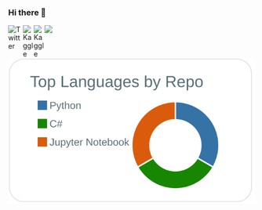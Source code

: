 ### Hi there 👋

<!--
**ju-ki/ju-ki** is a ✨ _special_ ✨ repository because its `README.md` (this file) appears on your GitHub profile.

Here are some ideas to get you started:

- 🔭 I’m currently working on ...
- 🌱 I’m currently learning ...machine learning
- 👯 I’m looking to collaborate on ...
- 🤔 I’m looking for help with ...
- 💬 Ask me about ...
- 📫 How to reach me: ...
- 😄 Pronouns: ...
- ⚡ Fun fact: ...
-->
<a href="https://twitter.com/juki_DSandGM">
  <img align="left" alt="Twitter" width="30px" src="https://cdn.jsdelivr.net/npm/simple-icons@v3/icons/twitter.svg" />
</a>

<a href="https://github.com/ju-ki">
  <img align="left" alt="Kaggle" width="22px" src="https://cdn.jsdelivr.net/npm/simple-icons@3.1.0/icons/github.svg" />
</a>


<a href="https://www.kaggle.com/jukijuki">
  <img align="left" alt="Kaggle" width="22px" src="https://cdn.jsdelivr.net/npm/simple-icons@3.1.0/icons/kaggle.svg" />
</a>



<img src="https://img.shields.io/badge/Python-f9d64e.svg?logo=python&style=flat"> 

[![](https://raw.githubusercontent.com/ju-ki/ju-ki/master/profile-summary-card-output/default/1-repos-per-language.svg)](https://github.com/vn7n24fzkq/github-profile-summary-cards)


